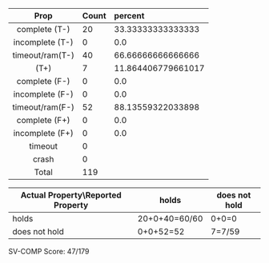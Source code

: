 
| Prop | Count | percent |
|:----:|:------|:--|
|complete   (T-)|20| 33.33333333333333 |
|incomplete (T-)|0|0.0 |
|timeout/ram(T-)|40|66.66666666666666 |
|           (T+)|7|11.864406779661017 |
|complete   (F-)|0|0.0 |
|incomplete (F-)|0|0.0 |
|timeout/ram(F-)|52|88.13559322033898 |
|complete   (F+)|0|0.0 |
|incomplete (F+)|0|0.0 |
|timeout        |0| |
|crash          |0| |
|Total          |119| |

| Actual Property\Reported Property | holds | does not hold |
|------------------------------------|-------|---------------|
| holds | 20+0+40=60/60 | 0+0=0 |
| does not hold | 0+0+52=52 | 7=7/59 |

SV-COMP Score: 47/179

